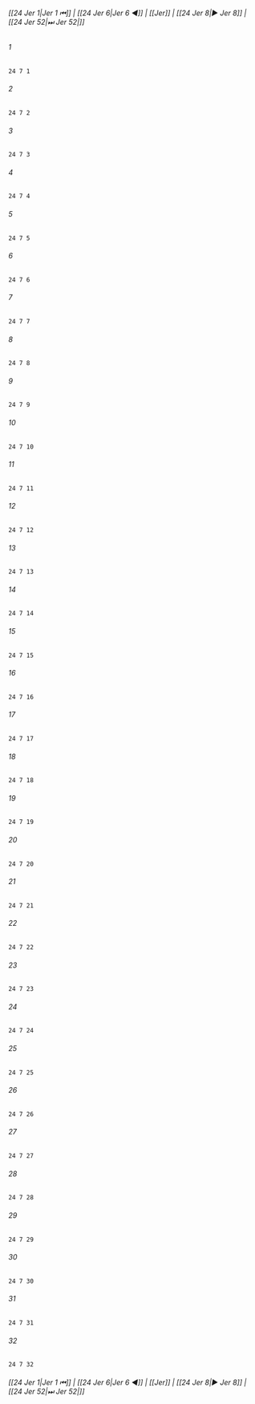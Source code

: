 
###### [[24 Jer 1|Jer 1 ⏮]] | [[24 Jer 6|Jer 6 ◀]] | [[Jer]] | [[24 Jer 8|▶ Jer 8]] | [[24 Jer 52|⏭ Jer 52|]]

###### 1
``` verse
24 7 1 
```
###### 2
``` verse
24 7 2 
```
###### 3
``` verse
24 7 3 
```
###### 4
``` verse
24 7 4 
```
###### 5
``` verse
24 7 5 
```
###### 6
``` verse
24 7 6 
```
###### 7
``` verse
24 7 7 
```
###### 8
``` verse
24 7 8 
```
###### 9
``` verse
24 7 9 
```
###### 10
``` verse
24 7 10 
```
###### 11
``` verse
24 7 11 
```
###### 12
``` verse
24 7 12 
```
###### 13
``` verse
24 7 13 
```
###### 14
``` verse
24 7 14 
```
###### 15
``` verse
24 7 15 
```
###### 16
``` verse
24 7 16 
```
###### 17
``` verse
24 7 17 
```
###### 18
``` verse
24 7 18 
```
###### 19
``` verse
24 7 19 
```
###### 20
``` verse
24 7 20 
```
###### 21
``` verse
24 7 21 
```
###### 22
``` verse
24 7 22 
```
###### 23
``` verse
24 7 23 
```
###### 24
``` verse
24 7 24 
```
###### 25
``` verse
24 7 25 
```
###### 26
``` verse
24 7 26 
```
###### 27
``` verse
24 7 27 
```
###### 28
``` verse
24 7 28 
```
###### 29
``` verse
24 7 29 
```
###### 30
``` verse
24 7 30 
```
###### 31
``` verse
24 7 31 
```
###### 32
``` verse
24 7 32 
```

###### [[24 Jer 1|Jer 1 ⏮]] | [[24 Jer 6|Jer 6 ◀]] | [[Jer]] | [[24 Jer 8|▶ Jer 8]] | [[24 Jer 52|⏭ Jer 52|]]


